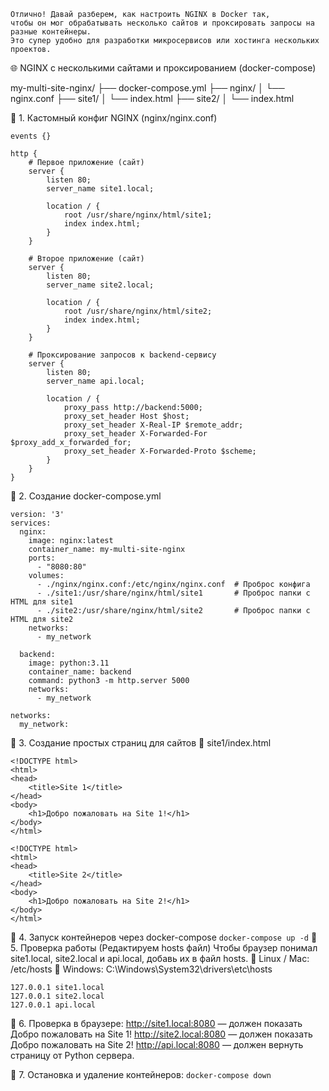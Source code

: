 ```
Отлично! Давай разберем, как настроить NGINX в Docker так, 
чтобы он мог обрабатывать несколько сайтов и проксировать запросы на разные контейнеры. 
Это супер удобно для разработки микросервисов или хостинга нескольких проектов.
```
🌐 NGINX с несколькими сайтами и проксированием (docker-compose)

my-multi-site-nginx/
├── docker-compose.yml
├── nginx/
│   └── nginx.conf
├── site1/
│   └── index.html
├── site2/
│   └── index.html


📌 1. Кастомный конфиг NGINX (nginx/nginx.conf)

```
events {}

http {
    # Первое приложение (сайт)
    server {
        listen 80;
        server_name site1.local;

        location / {
            root /usr/share/nginx/html/site1;
            index index.html;
        }
    }

    # Второе приложение (сайт)
    server {
        listen 80;
        server_name site2.local;

        location / {
            root /usr/share/nginx/html/site2;
            index index.html;
        }
    }

    # Проксирование запросов к backend-сервису
    server {
        listen 80;
        server_name api.local;

        location / {
            proxy_pass http://backend:5000;
            proxy_set_header Host $host;
            proxy_set_header X-Real-IP $remote_addr;
            proxy_set_header X-Forwarded-For $proxy_add_x_forwarded_for;
            proxy_set_header X-Forwarded-Proto $scheme;
        }
    }
}
```
📌 2. Создание docker-compose.yml
```
version: '3'
services:
  nginx:
    image: nginx:latest
    container_name: my-multi-site-nginx
    ports:
      - "8080:80"
    volumes:
      - ./nginx/nginx.conf:/etc/nginx/nginx.conf  # Проброс конфига
      - ./site1:/usr/share/nginx/html/site1       # Проброс папки с HTML для site1
      - ./site2:/usr/share/nginx/html/site2       # Проброс папки с HTML для site2
    networks:
      - my_network

  backend:
    image: python:3.11
    container_name: backend
    command: python3 -m http.server 5000
    networks:
      - my_network

networks:
  my_network:
```

📌 3. Создание простых страниц для сайтов
📁 site1/index.html

```
<!DOCTYPE html>
<html>
<head>
    <title>Site 1</title>
</head>
<body>
    <h1>Добро пожаловать на Site 1!</h1>
</body>
</html>
```
```
<!DOCTYPE html>
<html>
<head>
    <title>Site 2</title>
</head>
<body>
    <h1>Добро пожаловать на Site 2!</h1>
</body>
</html>
```
📌 4. Запуск контейнеров через docker-compose ``` docker-compose up -d ```
📌 5. Проверка работы (Редактируем hosts файл)
Чтобы браузер понимал site1.local, site2.local и api.local, добавь их в файл hosts.
📁 Linux / Mac: /etc/hosts
📁 Windows: C:\Windows\System32\drivers\etc\hosts
```
127.0.0.1 site1.local
127.0.0.1 site2.local
127.0.0.1 api.local
```

📌 6. Проверка в браузере:
http://site1.local:8080 — должен показать Добро пожаловать на Site 1!
http://site2.local:8080 — должен показать Добро пожаловать на Site 2!
http://api.local:8080 — должен вернуть страницу от Python сервера.

📌 7. Остановка и удаление контейнеров: ``` docker-compose down ```




